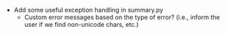 * Add some useful exception handling in summary.py
    * Custom error messages based on the type of error? (i.e., inform the user if we find non-unicode chars, etc.)
